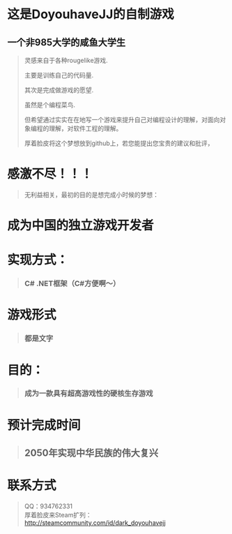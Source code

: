 # 这是DoyouhaveJJ的自制游戏

## 一个非985大学的咸鱼大学生
> 灵感来自于各种rougelike游戏.
>
> 主要是训练自己的代码量.
>
> 其次是完成做游戏的愿望.
>
> 虽然是个编程菜鸟.
>
> 但希望通过实实在在地写一个游戏来提升自己对编程设计的理解，对面向对象编程的理解，对软件工程的理解。
>
> 厚着脸皮将这个梦想放到github上，若您能提出您宝贵的建议和批评，
# 感激不尽！！！
> 无利益相关，最初的目的是想完成小时候的梦想：
>
# 成为中国的独立游戏开发者


# 实现方式：
>### C# .NET框架（C#方便啊～） 


# 游戏形式
>### 都是文字

# 目的：
>### 成为一款具有超高游戏性的硬核生存游戏

# 预计完成时间 
>## 2050年实现中华民族的伟大复兴

# 联系方式
> QQ：934762331  
> 厚着脸皮来Steam扩列：http://steamcommunity.com/id/dark_doyouhavejj
